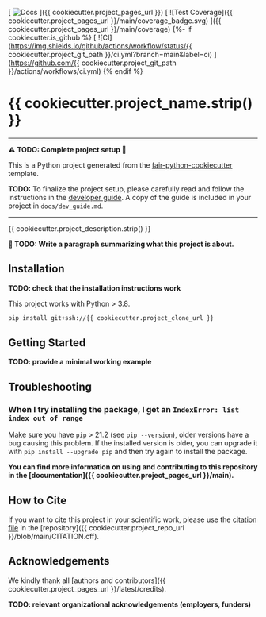 [
![Docs](https://img.shields.io/badge/read-docs-success)
]({{ cookiecutter.project_pages_url }})
[
![Test Coverage]({{ cookiecutter.project_pages_url }}/main/coverage_badge.svg)
]({{ cookiecutter.project_pages_url }}/main/coverage)
{%- if cookiecutter.is_github %}
[
![CI](https://img.shields.io/github/actions/workflow/status/{{ cookiecutter.project_git_path }}/ci.yml?branch=main&label=ci)
](https://github.com/{{ cookiecutter.project_git_path }}/actions/workflows/ci.yml)
{% endif %}

<!-- --8<-- [start:abstract] -->
# {{ cookiecutter.project_name.strip() }}

----
**:warning: TODO: Complete project setup :construction:**

This is a Python project generated from the
[fair-python-cookiecutter](https://github.com/Materials-Data-Science-and-Informatics/fair-python-cookiecutter)
template.

**TODO:** To finalize the project setup, please carefully read and follow the instructions in the
[developer guide](https://materials-data-science-and-informatics.github.io/fair-python-cookiecutter/latest/dev_guide).
A copy of the guide is included in your project in `docs/dev_guide.md`.

----

{{ cookiecutter.project_description.strip() }}

**:construction: TODO: Write a paragraph summarizing what this project is about.**

<!-- --8<-- [end:abstract] -->
<!-- --8<-- [start:quickstart] -->

## Installation

**TODO: check that the installation instructions work**

This project works with Python > 3.8.

```bash
pip install git+ssh://{{ cookiecutter.project_clone_url }}
```

## Getting Started

**TODO: provide a minimal working example**

<!-- --8<-- [end:quickstart] -->

## Troubleshooting

### When I try installing the package, I get an `IndexError: list index out of range`

Make sure you have `pip` > 21.2 (see `pip --version`), older versions have a bug causing
this problem. If the installed version is older, you can upgrade it with
`pip install --upgrade pip` and then try again to install the package.

**You can find more information on using and contributing to this repository in the
[documentation]({{ cookiecutter.project_pages_url }}/main).**

<!-- --8<-- [start:citation] -->

## How to Cite

If you want to cite this project in your scientific work,
please use the [citation file](https://citation-file-format.github.io/)
in the [repository]({{ cookiecutter.project_repo_url }}/blob/main/CITATION.cff).

<!-- --8<-- [end:citation] -->
<!-- --8<-- [start:acknowledgements] -->

## Acknowledgements

We kindly thank all
[authors and contributors]({{ cookiecutter.project_pages_url }}/latest/credits).

**TODO: relevant organizational acknowledgements (employers, funders)**

<!-- --8<-- [end:acknowledgements] -->
